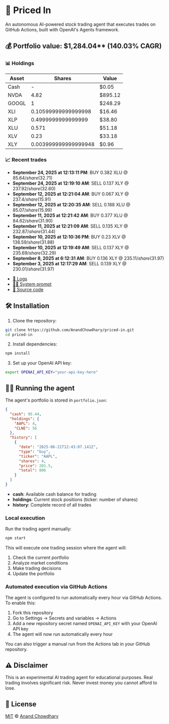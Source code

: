 # 🤖 Priced In

An autonomous AI-powered stock trading agent that executes trades on GitHub Actions, built with OpenAI's Agents framework.

<!-- auto start -->

## 💰 Portfolio value: $1,284.04** (140.03% CAGR)

### 📊 Holdings

| Asset | Shares | Value |
|-------|--------|-------|
| Cash | - | $0.05 |
| NVDA | 4.82 | $895.12 |
| GOOGL | 1 | $248.29 |
| XLI | 0.10599999999999998 | $16.46 |
| XLP | 0.4999999999999999 | $38.80 |
| XLU | 0.571 | $51.18 |
| XLV | 0.23 | $33.18 |
| XLY | 0.003999999999999948 | $0.96 |

### 📈 Recent trades

- **September 24, 2025 at 12:13:11 PM**: BUY 0.382 XLU @ $85.64/share ($32.71)
- **September 24, 2025 at 12:19:10 AM**: SELL 0.137 XLY @ $237.92/share ($32.60)
- **September 12, 2025 at 12:21:04 AM**: BUY 0.067 XLY @ $237.4/share ($15.91)
- **September 12, 2025 at 12:20:35 AM**: SELL 0.188 XLU @ $85.07/share ($15.99)
- **September 11, 2025 at 12:21:42 AM**: BUY 0.377 XLU @ $84.62/share ($31.90)
- **September 11, 2025 at 12:21:09 AM**: SELL 0.135 XLY @ $232.87/share ($31.44)
- **September 10, 2025 at 12:10:36 PM**: BUY 0.23 XLV @ $138.59/share ($31.88)
- **September 10, 2025 at 12:19:49 AM**: SELL 0.137 XLY @ $235.69/share ($32.29)
- **September 8, 2025 at 6:12:31 AM**: BUY 0.136 XLY @ $235.11/share ($31.97)
- **September 3, 2025 at 12:17:29 AM**: SELL 0.139 XLY @ $230.01/share ($31.97)

<!-- auto end -->

- [🧠 Logs](./agent.log)
- [🧑‍💻 System prompt](./system-prompt.md)
- [📁 Source code](./agent.ts)

## 🛠️ Installation

1. Clone the repository:

```bash
git clone https://github.com/AnandChowdhary/priced-in.git
cd priced-in
```

2. Install dependencies:

```bash
npm install
```

3. Set up your OpenAI API key:

```bash
export OPENAI_API_KEY="your-api-key-here"
```

## 🏃‍♂️ Running the agent

The agent's portfolio is stored in `portfolio.json`:

```json
{
  "cash": 95.44,
  "holdings": {
    "AAPL": 4,
    "CLNE": 56
  },
  "history": [
    {
      "date": "2025-06-21T12:43:07.141Z",
      "type": "buy",
      "ticker": "AAPL",
      "shares": 4,
      "price": 201.5,
      "total": 806
    }
  ]
}
```

- **cash**: Available cash balance for trading
- **holdings**: Current stock positions (ticker: number of shares)
- **history**: Complete record of all trades

### Local execution

Run the trading agent manually:

```bash
npm start
```

This will execute one trading session where the agent will:

1. Check the current portfolio
2. Analyze market conditions
3. Make trading decisions
4. Update the portfolio

### Automated execution via GitHub Actions

The agent is configured to run automatically every hour via GitHub Actions. To enable this:

1. Fork this repository
2. Go to Settings → Secrets and variables → Actions
3. Add a new repository secret named `OPENAI_API_KEY` with your OpenAI API key
4. The agent will now run automatically every hour

You can also trigger a manual run from the Actions tab in your GitHub repository.

## ⚠️ Disclaimer

This is an experimental AI trading agent for educational purposes. Real trading involves significant risk. Never invest money you cannot afford to lose.

## 📄 License

[MIT](./LICENSE) © [Anand Chowdhary](https://anandchowdhary.com)
